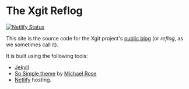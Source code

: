 # The Xgit Reflog

[![Netlify Status](https://api.netlify.com/api/v1/badges/05a6a392-f535-4e15-870e-7e14a2867ee3/deploy-status)](https://app.netlify.com/sites/vigilant-chandrasekhar-0a8a17/deploys)

This site is the source code for the Xgit project's [public blog](https://xgit.io) (or _reflog_, as we sometimes call it).

It is built using the following tools:

* [Jekyll](https://jekyllrb.com/)
* [So Simple theme](https://mmistakes.github.io/so-simple-theme/) by [Michael Rose](https://mademistakes.com/)
* [Netlify](https://www.netlify.com/) hosting.
